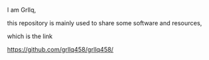 I am Grllq,

this repository is mainly used to share some software and resources, 

which is the link

https://github.com/grllq458/grllq458/
